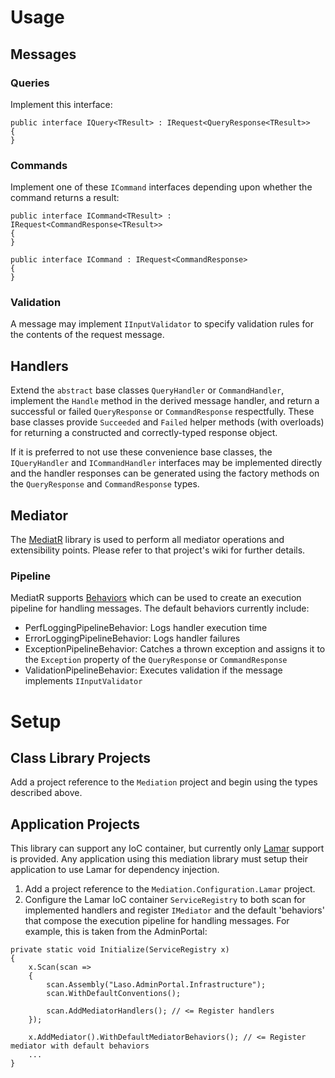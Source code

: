 # Usage

## Messages

### Queries

Implement this interface:

```
public interface IQuery<TResult> : IRequest<QueryResponse<TResult>>
{
}
```

### Commands

Implement one of these `ICommand` interfaces depending upon whether the command returns a result:

```
public interface ICommand<TResult> : IRequest<CommandResponse<TResult>>
{
}

public interface ICommand : IRequest<CommandResponse>
{
}
```

### Validation

A message may implement `IInputValidator` to specify validation rules for the contents of the request message.

## Handlers

Extend the `abstract` base classes `QueryHandler` or `CommandHandler`, implement the `Handle` method in the derived message handler, and return a successful or failed `QueryResponse` or `CommandResponse` respectfully.  These base classes provide `Succeeded` and `Failed` helper methods (with overloads) for returning a constructed and correctly-typed response object.

If it is preferred to not use these convenience base classes, the `IQueryHandler` and `ICommandHandler` interfaces may be implemented directly and the handler responses can be generated using the factory methods on the `QueryResponse` and `CommandResponse` types.

## Mediator

The [MediatR](https://github.com/jbogard/MediatR) library is used to perform all mediator operations and extensibility points.  Please refer to that project's wiki for further details.

### Pipeline

MediatR supports [Behaviors](https://github.com/jbogard/MediatR/wiki/Behaviors) which can be used to create an execution pipeline for handling messages.  The default behaviors currently include:

- PerfLoggingPipelineBehavior: Logs handler execution time
- ErrorLoggingPipelineBehavior: Logs handler failures
- ExceptionPipelineBehavior: Catches a thrown exception and assigns it to the `Exception` property of the `QueryResponse` or `CommandResponse`
- ValidationPipelineBehavior: Executes validation if the message implements `IInputValidator`

# Setup

## Class Library Projects

Add a project reference to the `Mediation` project and begin using the types described above.

## Application Projects

This library can support any IoC container, but currently only [Lamar](https://jasperfx.github.io/lamar/documentation/ioc/) support is provided.  Any application using this mediation library must setup their application to use Lamar for dependency injection.

1. Add a project reference to the `Mediation.Configuration.Lamar` project.
2. Configure the Lamar IoC container `ServiceRegistry` to both scan for implemented handlers and register `IMediator` and the default 'behaviors' that compose the execution pipeline for handling messages. For example, this is taken from the AdminPortal:
```
private static void Initialize(ServiceRegistry x)
{
    x.Scan(scan =>
    {
        scan.Assembly("Laso.AdminPortal.Infrastructure");
        scan.WithDefaultConventions();

        scan.AddMediatorHandlers(); // <= Register handlers
    });

    x.AddMediator().WithDefaultMediatorBehaviors(); // <= Register mediator with default behaviors
    ...
}
```